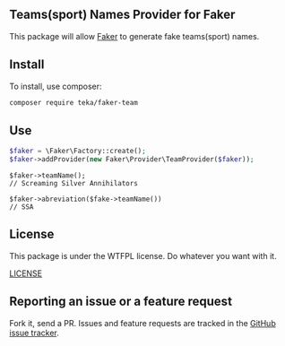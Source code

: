 Teams(sport) Names Provider for Faker
---

This package will allow [Faker](https://github.com/fzaninotto/Faker) to generate fake teams(sport) names.

## Install
To install, use composer:

```bash
composer require teka/faker-team
```

## Use
```php
$faker = \Faker\Factory::create();
$faker->addProvider(new Faker\Provider\TeamProvider($faker));
```

```
$faker->teamName();
// Screaming Silver Annihilators

$faker->abreviation($fake->teamName())
// SSA
```

## License

This package is under the WTFPL license. Do whatever you want with it.

[LICENSE](https://github.com/marcelotk15/faker-team/LICENSE)

## Reporting an issue or a feature request

Fork it, send a PR. Issues and feature requests are tracked in the
[GitHub issue tracker](https://github.com/marcelotk15/faker-team/issues).